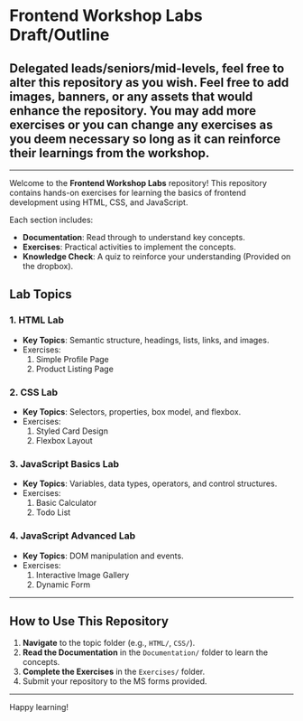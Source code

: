 # Frontend Workshop Labs Draft/Outline

## Delegated leads/seniors/mid-levels, feel free to alter this repository as you wish. Feel free to add images, banners, or any assets that would enhance the repository. You may add more exercises or you can change any exercises as you deem necessary so long as it can reinforce their learnings from the workshop.

________________

Welcome to the **Frontend Workshop Labs** repository! This repository contains hands-on exercises for learning the basics of frontend development using HTML, CSS, and JavaScript.

Each section includes:
- **Documentation**: Read through to understand key concepts.
- **Exercises**: Practical activities to implement the concepts.
- **Knowledge Check**: A quiz to reinforce your understanding (Provided on the dropbox).

## Lab Topics

### 1. HTML Lab
- **Key Topics**: Semantic structure, headings, lists, links, and images.
- Exercises:
  1. Simple Profile Page
  2. Product Listing Page

### 2. CSS Lab
- **Key Topics**: Selectors, properties, box model, and flexbox.
- Exercises:
  1. Styled Card Design
  2. Flexbox Layout

### 3. JavaScript Basics Lab
- **Key Topics**: Variables, data types, operators, and control structures.
- Exercises:
  1. Basic Calculator
  2. Todo List

### 4. JavaScript Advanced Lab
- **Key Topics**: DOM manipulation and events.
- Exercises:
  1. Interactive Image Gallery
  2. Dynamic Form

---

## How to Use This Repository
1. **Navigate** to the topic folder (e.g., `HTML/`, `CSS/`).
2. **Read the Documentation** in the `Documentation/` folder to learn the concepts.
3. **Complete the Exercises** in the `Exercises/` folder.
4. Submit your repository to the MS forms provided.

---

Happy learning!


